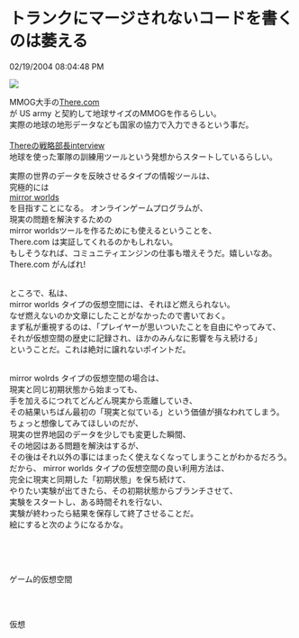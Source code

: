 トランクにマージされないコードを書くのは萎える
====
02/19/2004 08:04:48 PM


<p><img src="https://github.com/kengonakajima/blog/raw/master/articles/there_dog.gif"></p>

<p>MMOG大手の<a href="http://www.there.com/">There.com</a><br />
 が US army と契約して地球サイズのMMOGを作るらしい。<br />
実際の地球の地形データなども国家の協力で入力できるという事だ。<br />
<a href="http://www.homelanfed.com/index.php?id=20830"><br />
Thereの戦略部長interview</a><br />
地球を使った軍隊の訓練用ツールという発想からスタートしているらしい。</p>

<p></p>

<p>実際の世界のデータを反映させるタイプの情報ツールは、<br />
究極的には<br />
<a href="http://www.amazon.co.jp/exec/obidos/ASIN/019507906X/ref=sr_aps_eb_2/250-5423281-1250626">mirror worlds</a><br />
を目指すことになる。 オンラインゲームプログラムが、<br />
現実の問題を解決するための<br />
mirror worldsツールを作るためにも使えるということを、<br />
There.com は実証してくれるのかもしれない。<br />
もしそうなれば、コミュニティエンジンの仕事も増えそうだ。嬉しいなあ。<br />
There.com がんばれ!</p>

<p></p>

<p><br />
  ところで、私は、<br />
mirror worlds タイプの仮想空間には、それほど燃えられない。<br />
なぜ燃えないのか文章にしたことがなかったので書いておく。<br />
まず私が重視するのは、「プレイヤーが思いついたことを自由にやってみて、<br />
それが仮想空間の歴史に記録され、ほかのみんなに影響を与え続ける」<br />
ということだ。これは絶対に譲れないポイントだ。</p>

<p><br />
mirror wolrds タイプの仮想空間の場合は、<br />
現実と同じ初期状態から始まっても、<br />
手を加えるにつれてどんどん現実から乖離していき、<br />
その結果いちばん最初の「現実と似ている」という価値が損なわれてしまう。<br />
ちょっと想像してみてほしいのだが、<br />
現実の世界地図のデータを少しでも変更した瞬間、<br />
その地図はある問題を解決はするが、<br />
その後はそれ以外の事にはまったく使えなくなってしまうことがわかるだろう。<br />
だから、 mirror worlds タイプの仮想空間の良い利用方法は、<br />
完全に現実と同期した「初期状態」を保ち続けて、<br />
やりたい実験が出てきたら、その初期状態からブランチさせて、<br />
実験をスタートし、ある時間それを行ない、<br />
実験が終わったら結果を保存して終了させることだ。<br />
絵にすると次のようになるかな。</p>

<p><br />
<pre><br />
ゲーム的仮想空間</p>

<p>仮想
